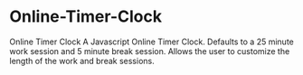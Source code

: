 # Online-Timer-Clock
Online Timer Clock
A Javascript Online Timer Clock. Defaults to a 25 minute work session and 5 minute break session. Allows the user to customize the length of the work and break sessions.
